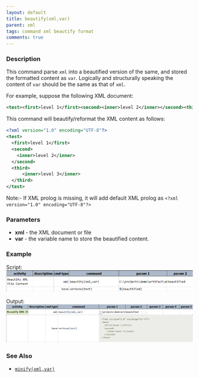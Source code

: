 ```yaml
---
layout: default
title: beautify(xml,var)
parent: xml
tags: command xml beautify format
comments: true
---
```



### Description
This command parse `xml` into a beautified version of the same, and stored the formatted content as `var`. Logically 
and structurally speaking the content of `var` should be the same as that of `xml`.

For example, suppose the following XML document:
```xml
<test><first>level 1</first><second><inner>level 2</inner></second><third><inner>level 3</inner></third></test>
```

This command will beautify/reformat the XML content as follows:
```xml
<?xml version="1.0" encoding="UTF-8"?>
<test>
  <first>level 1</first>
  <second>
    <inner>level 2</inner>
  </second>
  <third>
      <inner>level 3</inner>
  </third>
</test>
```

Note:- If XML prolog is missing, it will add default XML prolog as `<?xml version="1.0" encoding="UTF-8"?>`

### Parameters
- **xml** - the XML document or file
- **var** - the variable name to store the beautified content.

### Example
Script:<br/>
![](image/beautify(xml,var)_01.png)

Output:<br/>
![](image/beautify(xml,var)_02.png)

### See Also
- [`minify(xml,var)`](minify(xml,var))